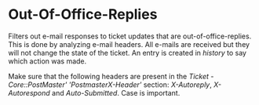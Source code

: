 # Out-Of-Office-Replies
Filters out e-mail responses to ticket updates that are out-of-office-replies. This is done by analyzing e-mail headers. All e-mails are received but they will not change the state of the ticket. An entry is created in _history_ to say which action was made.

Make sure that the following headers are present in the _Ticket - Core::PostMaster' 'PostmasterX-Header'_ section:
_X-Autoreply_, _X-Autorespond_ and _Auto-Submitted_. Case is important.
